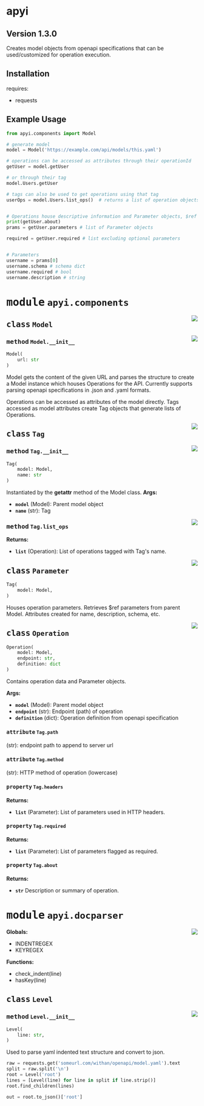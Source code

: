 # apyi
## Version 1.3.0

Creates model objects from openapi specifications that can be used/customized for operation execution. 

## Installation

requires:
- requests


## Example Usage


```python
from apyi.components import Model

# generate model
model = Model('https://example.com/api/models/this.yaml')

# operations can be accessed as attributes through their operationId
getUser = model.getUser

# or through their tag
model.Users.getUser

# tags can also be used to get operations using that tag
userOps = model.Users.list_ops()  # returns a list of operation objects


# Operations house descriptive information and Parameter objects, $ref components are loaded from the model
print(getUser.about)
prams = getUser.parameters # list of Parameter objects

required = getUser.required # list excluding optional parameters


# Parameters 
username = prams[0]
username.schema # schema dict
username.required # bool 
username.description # string

```


# <kbd>module</kbd> `apyi.components`
<a href="..\..\apyi\components.py#L19"><img align="right" style="float:right;" src="https://img.shields.io/badge/-source-cccccc?style=flat-square"></a>

## <kbd>class</kbd> `Model`




<a href="..\..\apyi\components.py#21"><img align="right" style="float:right;" src="https://img.shields.io/badge/-source-cccccc?style=flat-square"></a>

### <kbd>method</kbd> `Model.__init__`

```python
Model(
    url: str
)
```
Model gets the content of the given URL and parses the structure to create a Model instance which houses Operations for the API.  Currently supports parsing openapi specifications in .json and .yaml formats.

Operations can be accessed as attributes of the model directly.  Tags accessed as model attributes create Tag objects that generate lists of Operations. 





<a href="..\..\apyi\components.py#L53"><img align="right" style="float:right;" src="https://img.shields.io/badge/-source-cccccc?style=flat-square"></a>

## <kbd>class</kbd> `Tag`
<a href="..\..\apyi\components.py#54"><img align="right" style="float:right;" src="https://img.shields.io/badge/-source-cccccc?style=flat-square"></a>

### <kbd>method</kbd> `Tag.__init__`



```python
Tag(
    model: Model,
    name: str
)
```
Instantiated by the __getattr__ method of the Model class. 
**Args:**
- <b>`model`</b> (Model): Parent model object
- <b>`name`</b> (str): Tag

<a href="..\..\apyi\components.py#54"><img align="right" style="float:right;" src="https://img.shields.io/badge/-source-cccccc?style=flat-square"></a>

### <kbd>method</kbd> `Tag.list_ops`
**Returns:**
- <b>`list`</b> (Operation): List of operations tagged with Tag's name.


<a href="..\..\apyi\components.py#L68"><img align="right" style="float:right;" src="https://img.shields.io/badge/-source-cccccc?style=flat-square"></a>

## <kbd>class</kbd> `Parameter`
```python
Tag(
    model: Model,
)
```
Houses operation parameters.  Retrieves $ref parameters from parent Model.  Attributes created for name, description, schema, etc. 

<a href="..\..\apyi\components.py#L97"><img align="right" style="float:right;" src="https://img.shields.io/badge/-source-cccccc?style=flat-square"></a>

## <kbd>class</kbd> `Operation`
```python
Operation(
    model: Model,
    endpoint: str,
    definition: dict
)
```
Contains operation data and Parameter objects. 

**Args:**
- <b>`model`</b> (Model): Parent model object
- <b>`endpoint`</b> (str): Endpoint (path) of operation
- <b>`definition`</b> (dict): Operation definition from openapi specification

#### <kbd>attribute</kbd> `Tag.path`
(str): endpoint path to append to server url

#### <kbd>attribute</kbd> `Tag.method`
(str): HTTP method of operation (lowercase)

#### <kbd>property</kbd> `Tag.headers`
**Returns:**
- <b>`list`</b> (Parameter): List of parameters used in HTTP headers.

#### <kbd>property</kbd> `Tag.required`
**Returns:**
- <b>`list`</b> (Parameter): List of parameters flagged as required.

#### <kbd>property</kbd> `Tag.about`
**Returns:**
- <b>`str`</b> Description or summary of operation.

# <kbd>module</kbd> `apyi.docparser`
<a href="..\..\apyi\docparser.py"><img align="right" style="float:right;" src="https://img.shields.io/badge/-source-cccccc?style=flat-square"></a>


**Globals:**
- INDENTREGEX
- KEYREGEX

**Functions:**
- check_indent(line)
- hasKey(line)
## <kbd>class</kbd> `Level`
<a href="..\..\apyi\docparser.py#L17"><img align="right" style="float:right;" src="https://img.shields.io/badge/-source-cccccc?style=flat-square"></a>

### <kbd>method</kbd> `Level.__init__`

```python
Level(
    line: str,
)
```

Used to parse yaml indented text structure and convert to json. 

```python
raw = requests.get('someurl.com/withan/openapi/model.yaml').text
split = raw.split('\n')
root = Level('root')
lines = [Level(line) for line in split if line.strip()]
root.find_children(lines)

out = root.to_json()['root']

```